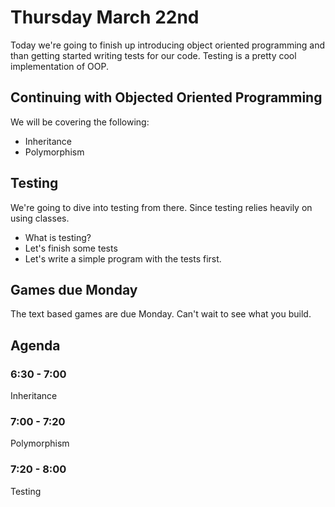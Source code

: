 # Thursday March 22nd
Today we're going to finish up introducing object oriented programming and than getting started writing tests for our code. Testing is a pretty cool implementation of OOP.

## Continuing with Objected Oriented Programming
We will be covering the following:
- Inheritance
- Polymorphism

## Testing
We're going to dive into testing from there. Since testing relies heavily on using classes.
- What is testing?
- Let's finish some tests
- Let's write a simple program with the tests first.

## Games due Monday
The text based games are due Monday. Can't wait to see what you build.

## Agenda
### 6:30 - 7:00
Inheritance
### 7:00 - 7:20
Polymorphism
### 7:20 - 8:00
Testing
